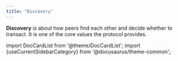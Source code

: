 ```yaml
---
title: "Discovery"
---
```


**Discovery** is about how peers find each other and decide whether to transact. It is one of the core values the protocol provides.

import DocCardList from '@theme/DocCardList';
import {useCurrentSidebarCategory} from '@docusaurus/theme-common';

<DocCardList items={useCurrentSidebarCategory().items}/>